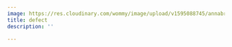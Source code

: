 ```yaml
---
image: https://res.cloudinary.com/wommy/image/upload/v1595088745/annabrab/defect_vtvklr.jpg
title: defect
description: ''

---
```

